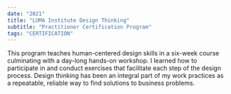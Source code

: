```yaml
---
date: "2021"
title: "LUMA Institute Design Thinking"
subtitle: "Practitioner Certification Program"
tags: "CERTIFICATION"
---
```


This program teaches human-centered design skills in a six-week course culminating with a day-long hands-on workshop. I learned how to participate in and conduct exercises that facilitate each step of the design process. Design thinking has been an integral part of my work practices as a repeatable, reliable way to find solutions to business problems. 